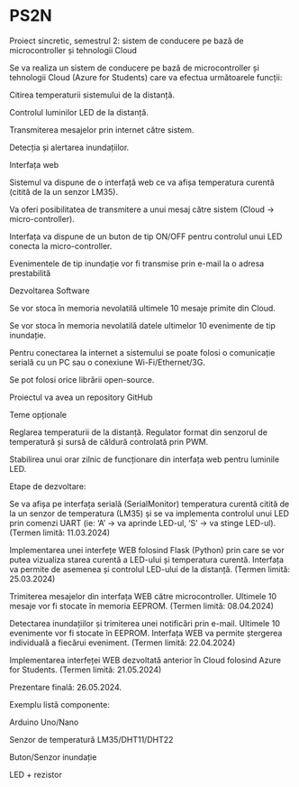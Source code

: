 # PS2N
Proiect sincretic, semestrul 2: sistem de conducere pe bază de microcontroller și tehnologii Cloud

Se va realiza un sistem de conducere pe bază de microcontroller și tehnologii Cloud (Azure for Students) care va efectua următoarele funcții:

Citirea temperaturii sistemului de la distanță.

Controlul luminilor LED de la distanță.

Transmiterea mesajelor prin internet către sistem.

Detecția și alertarea inundațiilor.

Interfața web

Sistemul va dispune de o interfață web ce va afișa temperatura curentă (citită de la un senzor LM35).

Va oferi posibilitatea de transmitere a unui mesaj către sistem (Cloud -> micro-controller).

Interfața va dispune de un buton de tip ON/OFF pentru controlul unui LED conecta la micro-controller.

Evenimentele de tip inundație vor fi transmise prin e-mail la o adresa prestabilită

Dezvoltarea Software

Se vor stoca în memoria nevolatilă ultimele 10 mesaje primite din Cloud.

Se vor stoca în memoria nevolatilă datele ultimelor 10 evenimente de tip inundație.

Pentru conectarea la internet a sistemului se poate folosi o comunicație serială cu un PC sau o conexiune Wi-Fi/Ethernet/3G.

Se pot folosi orice librării open-source.

Proiectul va avea un repository GitHub 

Teme opționale

Reglarea temperaturii de la distanță. Regulator format din senzorul de temperatură și sursă de căldură controlată prin PWM.

Stabilirea unui orar zilnic de funcționare din interfața web pentru luminile LED.

 

Etape de dezvoltare:

Se va afișa pe interfața serială (SerialMonitor) temperatura curentă citită de la un senzor de temperatura (LM35) și se va implementa controlul unui LED prin comenzi UART (ie: ‘A’ -> va aprinde LED-ul, ‘S’ -> va stinge LED-ul). (Termen limită: 11.03.2024)

Implementarea unei interfețe WEB folosind Flask (Python) prin care se vor putea vizualiza starea curentă a LED-ului și temperatura curentă. Interfața va permite de asemenea și controlul LED-ului de la distanță. (Termen limită: 25.03.2024)

Trimiterea mesajelor din interfața WEB către microcontroller. Ultimele 10 mesaje vor fi stocate în memoria EEPROM. (Termen limită: 08.04.2024)

Detectarea inundațiilor și trimiterea unei notificări prin e-mail. Ultimele 10 evenimente vor fi stocate în EEPROM. Interfața WEB va permite ștergerea individuală a fiecărui eveniment. (Termen limită: 22.04.2024) 

Implementarea interfeței WEB dezvoltată anterior în Cloud folosind Azure for Students. (Termen limită: 21.05.2024)

Prezentare finală: 26.05.2024.

 

Exemplu listă componente:

Arduino Uno/Nano

Senzor de temperatură LM35/DHT11/DHT22

Buton/Senzor inundație

LED + rezistor
